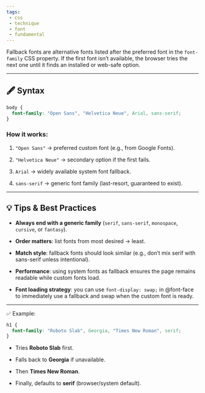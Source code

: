 ```yaml
---
tags: 
 - css
 - technique
 - font
 - fundamental
---
```


Fallback fonts are alternative fonts listed after the preferred font in the `font-family` CSS property. If the first font isn’t available, the browser tries the next one until it finds an installed or web-safe option.

---

## 🖋️ Syntax

```css
body {
  font-family: "Open Sans", "Helvetica Neue", Arial, sans-serif;
}
```

### How it works:

1. `"Open Sans"` → preferred custom font (e.g., from Google Fonts).
    
2. `"Helvetica Neue"` → secondary option if the first fails.
    
3. `Arial` → widely available system font fallback.
    
4. `sans-serif` → generic font family (last-resort, guaranteed to exist).
    

---

## 💡 Tips & Best Practices

- **Always end with a generic family** (`serif`, `sans-serif`, `monospace`, `cursive`, or `fantasy`).
    
- **Order matters**: list fonts from most desired → least.
    
- **Match style**: fallback fonts should look similar (e.g., don’t mix serif with sans-serif unless intentional).
    
- **Performance**: using system fonts as fallback ensures the page remains readable while custom fonts load.
    
- **Font loading strategy**: you can use `font-display: swap;` in @font-face to immediately use a fallback and swap when the custom font is ready.
    

---

✅ Example:

```css
h1 {
  font-family: "Roboto Slab", Georgia, "Times New Roman", serif;
}
```

- Tries **Roboto Slab** first.
    
- Falls back to **Georgia** if unavailable.
    
- Then **Times New Roman**.
    
- Finally, defaults to **serif** (browser/system default).
    